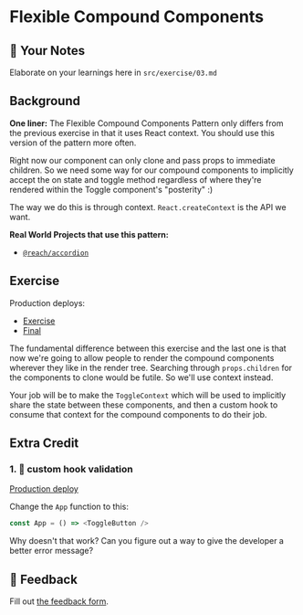 # Flexible Compound Components

## 📝 Your Notes

Elaborate on your learnings here in `src/exercise/03.md`

## Background

**One liner:** The Flexible Compound Components Pattern only differs from the
previous exercise in that it uses React context. You should use this version of
the pattern more often.

Right now our component can only clone and pass props to immediate children. So
we need some way for our compound components to implicitly accept the on state
and toggle method regardless of where they're rendered within the Toggle
component's "posterity" :)

The way we do this is through context. `React.createContext` is the API we want.

**Real World Projects that use this pattern:**

- [`@reach/accordion`](https://reacttraining.com/reach-ui/accordion)

## Exercise

Production deploys:

- [Exercise](http://advanced-react-patterns.netlify.app/isolated/exercise/03.js)
- [Final](http://advanced-react-patterns.netlify.app/isolated/final/03.js)

The fundamental difference between this exercise and the last one is that now
we're going to allow people to render the compound components wherever they like
in the render tree. Searching through `props.children` for the components to
clone would be futile. So we'll use context instead.

Your job will be to make the `ToggleContext` which will be used to implicitly
share the state between these components, and then a custom hook to consume that
context for the compound components to do their job.

## Extra Credit

### 1. 💯 custom hook validation

[Production deploy](http://advanced-react-patterns.netlify.app/isolated/final/03.extra-1.js)

Change the `App` function to this:

```javascript
const App = () => <ToggleButton />
```

Why doesn't that work? Can you figure out a way to give the developer a better
error message?

## 🦉 Feedback

Fill out
[the feedback form](https://ws.kcd.im/?ws=Advanced%20React%20Patterns%20%F0%9F%A4%AF&e=03%3A%20Flexible%20Compound%20Components&em=danilovic.jovan%40gmail.com).
